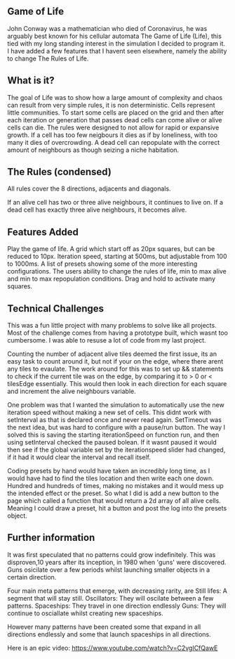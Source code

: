 ## Game of Life

John Conway was a mathematician who died of Coronavirus, he was arguably best known for his cellular automata The Game of Life (Life), this tied with my long standing interest in the simulation I decided to program it. I have added a few features that I havent seen elsewhere, namely the ability to change The Rules of Life.


## What is it?

The goal of Life was to show how a large amount of complexity and chaos can result from very simple rules, it is non deterministic. Cells represent little communities. To start some cells are placed on the grid and then after each iteration or generation that passes dead cells can come alive or alive cells can die. The rules were designed to not allow for rapid or expansive growth.
If a cell has too few neigbours it dies as if by loneliness, with too many it dies of overcrowding. A dead cell can repopulate with the correct amount of neighbours as though seizing a niche habitation. 


## The Rules (condensed)

All rules cover the 8 directions, adjacents and diagonals. 

If an alive cell has two or three alive neighbours, it continues to live on. 
If a dead cell has exactly three alive neighbours, it becomes alive.

## Features Added

Play the game of life.
A grid which start off as 20px squares, but can be reduced to 10px.
Iteration speed, starting at 500ms, but adjustable from 100 to 1000ms.
A list of presets showing some of the more interesting configurations. 
The users ability to change the rules of life, min to max alive and min to max repopulation conditions. 
Drag and hold to activate many squares.


## Technical Challenges

This was a fun little project with many problems to solve like all projects. Most of the challenge comes from having a prototype built, which wasnt too cumbersome. 
I was able to resuse a lot of code from my last project.

Counting the number of adjacent alive tiles deemed the first issue, its an easy task to count around it, but not if your on the edge, where there arent any tiles to evaulate. The work around for this was to set up && statements to check if the current tile was on the edge, by comparing it to > 0 or < tilesEdge essentially. This would then look in each direction for each square and increment the alive neighbours variable.

One problem was that I wanted the simulation to automatically use the new iteration speed without making a new set of cells. This didnt work with setInterval as that is declared once and never read again. SetTimeout was the next idea, but was hard to configure with a pause/run button. The way I solved this is saving the starting iterationSpeed on function run, and then using setInterval checked the paused bolean. If it wasnt paused it would then see if the global variable set by the iterationspeed slider had changed, if it had it would clear the interval and recall itself. 

Coding presets by hand would have taken an incredibly long time, as I would have had to find the tiles location and then write each one down. Hundred and hundreds of times, making no mistakes and it would mess up the intended effect or the preset. So what I did is add a new button to the page which called a function that would return a 2d array of all alive cells. Meaning I could draw a preset, hit a button and post the log into the presets object.


## Further information

It was first speculated that no patterns could grow indefinitely. This was disproven,10 years after its inception, in 1980 when 'guns' were discovered. Guns osicilate over a few periods whilst launching smaller objects in a certain direction. 

Four main meta patterns that emerge, with decreasing rarity, are
Still lifes: A segment that will stay still.
Oscillators: They will oscilate between a few patterns.
Spaceships: They travel in one direction endlessly
Guns: They will continue to osciallate whilst creating new spaceships.

However many patterns have been created some that expand in all directions endlessly and some that launch spaceships in all directions. 

Here is an epic video: https://www.youtube.com/watch?v=C2vgICfQawE
